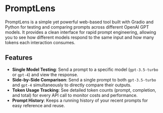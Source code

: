 # PromptLens

PromptLens is a simple yet powerful web-based tool built with Gradio and Python for testing and comparing prompts across different OpenAI GPT models. It provides a clean interface for rapid prompt engineering, allowing you to see how different models respond to the same input and how many tokens each interaction consumes.

## Features

-   **Single Model Testing**: Send a prompt to a specific model (`gpt-3.5-turbo` or `gpt-4`) and view the response.
-   **Side-by-Side Comparison**: Send a single prompt to both `gpt-3.5-turbo` and `gpt-4` simultaneously to directly compare their outputs.
-   **Token Usage Tracking**: See detailed token counts (prompt, completion, and total) for every API call to monitor costs and performance.
-   **Prompt History**: Keeps a running history of your recent prompts for easy reference and reuse.